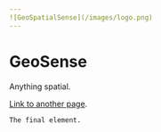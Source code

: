 ```yaml
---
![GeoSpatialSense](/images/logo.png)
---
```


# GeoSense

Anything spatial. 

[Link to another page](./another-page.html).


```
The final element.
```
